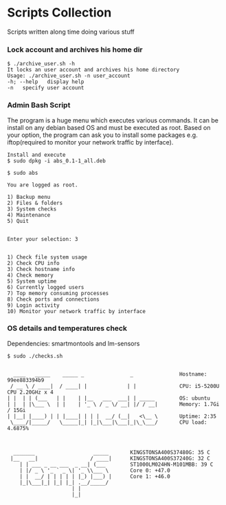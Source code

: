 # Scripts Collection

Scripts written along time doing various stuff

### Lock account and archives his home dir
```
$ ./archive_user.sh -h
It locks an user account and archives his home directory
Usage: ./archive_user.sh -n user_account
-h; --help   display help
-n   specify user account

```
### Admin Bash Script
The program is a huge menu which executes various commands.
It can be install on any debian based OS and must be executed as root.
Based on your option, the program can ask you to install some packages e.g. iftop(required to monitor your network traffic by interface).
```
Install and execute
$ sudo dpkg -i abs_0.1-1_all.deb

$ sudo abs

You are logged as root. 

1) Backup menu 
2) Files & folders 
3) System checks 
4) Maintenance
5) Quit 


Enter your selection: 3


1) Check file system usage 
2) Check CPU info 
3) Check hostname info 
4) Check memory 
5) System uptime 
6) Currently logged users 
7) Top memory consuming processes
8) Check ports and connections 
9) Login activity 
10) Monitor your network traffic by interface 
```
### OS details and temperatures check
Dependencies: smartmontools and lm-sensors
```
$ sudo ./checks.sh


  ____   _____    _____ _               _               Hostname: 99ee883394b9
 / __ \ / ____|  / ____| |             | |              CPU: i5-5200U CPU 2.20GHz x 4
| |  | | (___   | |    | |__   ___  ___| | _____        OS: ubuntu
| |  | |\___ \  | |    | '_ \ / _ \/ __| |/ / __|       Memory: 1.7Gi / 15Gi
| |__| |____) | | |____| | | |  __/ (__|   <\__ \       Uptime: 2:35
 \____/|_____/   \_____|_| |_|\___|\___|_|\_\___/       CPU load: 4.6875%



  _______                   _____       KINGSTONSA400S37480G: 35 C
 |__   __|                 / ____|      KINGSTONSA400S37240G: 32 C
    | | ___ _ __ ___  _ __| (___        ST1000LM024HN-M101MBB: 39 C
    | |/ _ \ '_ ` _ \| '_ \\___ \       Core 0: +47.0
    | |  __/ | | | | | |_) |___) |      Core 1: +46.0
    |_|\___|_| |_| |_| .__/_____/ 
                     | |          
                     |_|   

```
